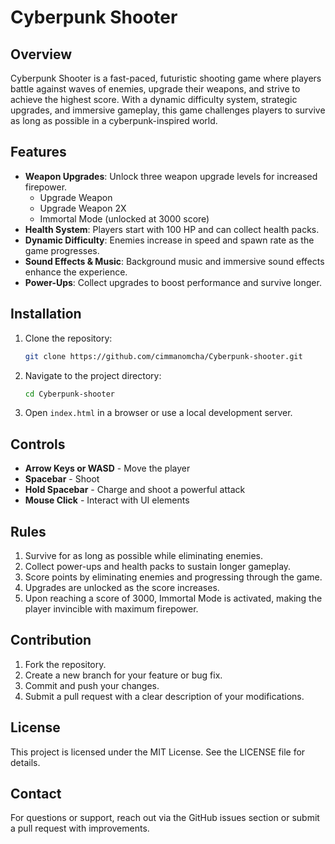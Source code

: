 # Cyberpunk Shooter

## Overview
Cyberpunk Shooter is a fast-paced, futuristic shooting game where players battle against waves of enemies, upgrade their weapons, and strive to achieve the highest score. With a dynamic difficulty system, strategic upgrades, and immersive gameplay, this game challenges players to survive as long as possible in a cyberpunk-inspired world.

## Features
- **Weapon Upgrades**: Unlock three weapon upgrade levels for increased firepower.
  - Upgrade Weapon
  - Upgrade Weapon 2X
  - Immortal Mode (unlocked at 3000 score)
- **Health System**: Players start with 100 HP and can collect health packs.
- **Dynamic Difficulty**: Enemies increase in speed and spawn rate as the game progresses.
- **Sound Effects & Music**: Background music and immersive sound effects enhance the experience.
- **Power-Ups**: Collect upgrades to boost performance and survive longer.

## Installation
1. Clone the repository:
   ```sh
   git clone https://github.com/cimmanomcha/Cyberpunk-shooter.git
   ```
2. Navigate to the project directory:
   ```sh
   cd Cyberpunk-shooter
   ```
3. Open `index.html` in a browser or use a local development server.

## Controls
- **Arrow Keys or WASD** - Move the player
- **Spacebar** - Shoot
- **Hold Spacebar** - Charge and shoot a powerful attack
- **Mouse Click** - Interact with UI elements

## Rules
1. Survive for as long as possible while eliminating enemies.
2. Collect power-ups and health packs to sustain longer gameplay.
3. Score points by eliminating enemies and progressing through the game.
4. Upgrades are unlocked as the score increases.
5. Upon reaching a score of 3000, Immortal Mode is activated, making the player invincible with maximum firepower.

## Contribution
1. Fork the repository.
2. Create a new branch for your feature or bug fix.
3. Commit and push your changes.
4. Submit a pull request with a clear description of your modifications.

## License
This project is licensed under the MIT License. See the LICENSE file for details.

## Contact
For questions or support, reach out via the GitHub issues section or submit a pull request with improvements.
